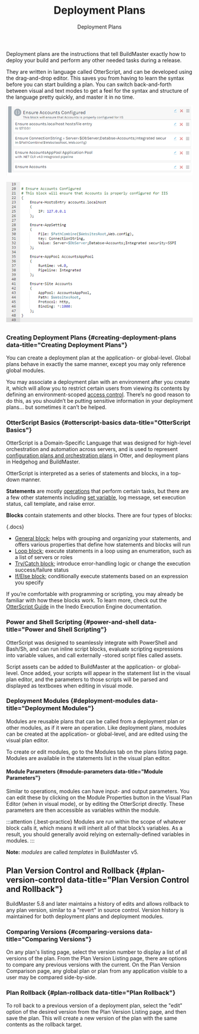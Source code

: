 ﻿---
title: Deployment Plans
subtitle: Deployment Plans
sequence: 300
keywords: buildmaster, plans
show-headings-in-nav: true
---
  Deployment plans are the instructions that tell BuildMaster exactly how to deploy your build and perform any other needed tasks during a release.

  They are written in language called OtterScript, and can be developed using the drag-and-drop editor. This saves you from having to learn the syntax before you can start building a plan. You can switch back-and-forth between visual and text modes to get a feel for the syntax and structure of the language pretty quickly, and master it in no time.

<tab-block>
<tab name= "Visual Mode">

![](/resources/documentation/otter/plan-blocks.png)

</tab>
<tab name="Text Mode (OtterScript)">

![](/resources/documentation/otter/plan-block-text.png)

</tab>
</tab-block>

### Creating Deployment Plans {#creating-deployment-plans data-title="Creating Deployment Plans"}

You can create a deployment plan at the application- or global-level. Global plans behave in exactly the same manner, except you may only reference global modules.

You may associate a deployment plan with an environment after you create it, which will allow you to restrict certain users from viewing its contents by defining an environment-scoped [access control](/support/documentation/buildmaster/administration/security). There’s no good reason to do this, as you shouldn’t be putting sensitive information in your deployment plans… but sometimes it can’t be helped.

### OtterScript Basics {#otterscript-basics data-title="OtterScript Basics"}

OtterScript is a Domain-Specific Language that was designed for high-level orchestration and automation across servers, and is used to represent [configuration plans and orchestration plans](/support/documentation/otter/core-concepts/plans) in Otter, and deployment plans in Hedgehog and BuildMaster.

 OtterScript is interpreted as a series of statements and blocks, in a top-down manner.   

 **Statements** are mostly [operations](/support/documentation/buildmaster/reference) that perform certain tasks, but there are a few other statements including [set variable](/support/documentation/buildmaster/reference/operations/buildmaster/set-release-variable), log message, set execution status, call template, and raise error.

**Blocks** contain statements and other blocks. There are four types of blocks:    

{.docs}
- [General block](/support/documentation/buildmaster/execution-engine/statements-and-blocks/general-blocks); helps with grouping and organizing your statements, and offers various properties that define how statements and blocks will run
- [Loop block](/support/documentation/buildmaster/execution-engine/statements-and-blocks/loop); execute statements in a loop using an enumeration, such as a list of servers or roles
- [Try/Catch block](/support/documentation/buildmaster/execution-engine/statements-and-blocks/try-catch); introduce error-handling logic or change the execution success/failure status
- [If/Else block](/support/documentation/buildmaster/execution-engine/statements-and-blocks/if-else); conditionally execute statements based on an expression you specify   

If you’re comfortable with programming or scripting, you may already be familiar with how these blocks work. To learn more, check out the [OtterScript Guide](/support/documentation/various/execution-engine/otterscript) in the Inedo Execution Engine documentation.

### Power and Shell Scripting {#power-and-shell data-title="Power and Shell Scripting"}

OtterScript was designed to seamlessly integrate with PowerShell and Bash/Sh, and can run inline script blocks, evaluate scripting expressions into variable values, and call externally -stored script files called assets.

Script assets can be added to BuildMaster at the application- or global-level. Once added, your scripts will appear in the statement list in the visual plan editor, and the parameters to those scripts will be parsed and displayed as textboxes when editing in visual mode.

### Deployment Modules {#deployment-modules data-title="Deployment Modules"}

Modules are reusable plans that can be called from a deployment plan or other modules, as if it were an operation. Like deployment plans, modules can be created at the application- or global-level, and are edited using the visual plan editor.

To create or edit modules, go to the Modules tab on the plans listing page. Modules are available in the statements list in the visual plan editor.   

#### Module Parameters {#module-parameters data-title="Module Parameters"}

Similar to operations, modules can have input- and output parameters. You can edit these by clicking on the Module Properties button in the Visual Plan Editor (when in visual mode), or by editing the OtterScript directly. These parameters are then accessible as variables within the module.   

:::attention {.best-practice}
Modules are run within the scope of whatever block calls it, which means it will inherit all of that block’s variables. As a result, you should generally avoid relying on externally-defined variables in modules.
:::

**Note:** *modules* are called *templates* in BuildMaster v5.

## Plan Version Control and Rollback {#plan-version-control data-title="Plan Version Control and Rollback"}

BuildMaster 5.8 and later maintains a history of edits and allows rollback to any plan version, similar to a "revert" in source control. Version history is maintained for both deployment plans and deployment modules.    

### Comparing Versions {#comparing-versions data-title="Comparing Versions"}

On any plan's listing page, select the version number to display a list of all versions of the plan. From the Plan Version Listing page, there are options to compare any previous versions with the current. On the Plan Version Comparison page, any global plan or plan from any application visible to a user may be compared side-by-side.

### Plan Rollback {#plan-rollback data-title="Plan Rollback"}

To roll back to a previous version of a deployment plan, select the "edit" option of the desired version from the Plan Version Listing page, and then save the plan. This will create a new version of the plan with the same contents as the rollback target.
